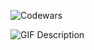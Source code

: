 ![Codewars](https://www.codewars.com/users/Nilshanssonmeng/badges/large)

![GIF Description](https://media.giphy.com/media/1u01IRKm3cKUH4GU1U/giphy.gif)
